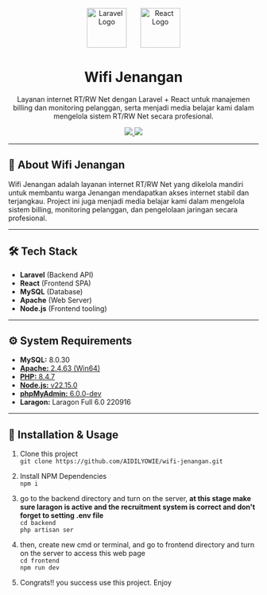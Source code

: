 <p align="center">
  <img src="https://upload.wikimedia.org/wikipedia/commons/thumb/9/9a/Laravel.svg/1969px-Laravel.svg.png" width="80" alt="Laravel Logo"/>
  &nbsp;&nbsp;&nbsp;&nbsp;&nbsp;
  <img src="https://cdn4.iconfinder.com/data/icons/logos-3/600/React.js_logo-512.png" width="80" alt="React Logo"/>
</p>

<h1 align="center">Wifi Jenangan</h1>

<p align="center">
  Layanan internet RT/RW Net dengan Laravel + React untuk manajemen billing dan monitoring pelanggan, serta menjadi media belajar kami dalam mengelola sistem RT/RW Net secara profesional.
</p>

<p align="center">
  <a href="https://github.com/Galihuyyy">
    <img src="https://img.shields.io/badge/@Galihuyyy-181717?style=for-the-badge&logo=github&logoColor=white" />
  </a>
  <a href="https://github.com/AIDILYOWIE">
    <img src="https://img.shields.io/badge/@AIDILYOWIE-181717?style=for-the-badge&logo=github&logoColor=white" />
  </a>
</p>

---

## 🚀 About Wifi Jenangan

Wifi Jenangan adalah layanan internet RT/RW Net yang dikelola mandiri untuk membantu warga Jenangan mendapatkan akses internet stabil dan terjangkau. Project ini juga menjadi media belajar kami dalam mengelola sistem billing, monitoring pelanggan, dan pengelolaan jaringan secara profesional.

---

## 🛠️ Tech Stack

- **Laravel** (Backend API)
- **React** (Frontend SPA)
- **MySQL** (Database)
- **Apache** (Web Server)
- **Node.js** (Frontend tooling)

---

## ⚙️ System Requirements

- **MySQL:** 8.0.30
- [**Apache:** 2.4.63 (Win64)](https://httpd.apache.org/download.cgi#apache24)
- [**PHP:** 8.4.7](https://windows.php.net/download/)
- [**Node.js:** v22.15.0](https://nodejs.org/en/download)
- [**phpMyAdmin:** 6.0.0-dev](https://files.phpmyadmin.net/snapshots/phpMyAdmin-6.0+snapshot-all-languages.zip)
- **Laragon:** Laragon Full 6.0 220916

---

## 📝 Installation & Usage

1. Clone this project \
```git clone https://github.com/AIDILYOWIE/wifi-jenangan.git```

2. Install NPM Dependencies \
`npm i`

3. go to the backend directory and turn on the server, **at this stage make sure laragon is active and the recruitment system is correct and don't forget to setting .env file** \
`cd backend` \
`php artisan ser`

4. then, create new cmd or terminal, and go to frontend directory and turn on the server to access this web page \
`cd frontend`\
`npm run dev`

5. Congrats!! you success use this project. Enjoy 